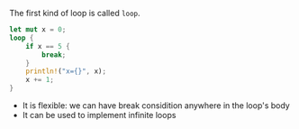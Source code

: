 The first kind of loop is called `loop`. 

```rust
let mut x = 0;
loop {
    if x == 5 {
        break;
    }
    println!("x={}", x);
    x += 1;
}
```

- It is flexible: we can have break considition anywhere in the loop's body
- It can be used to implement infinite loops